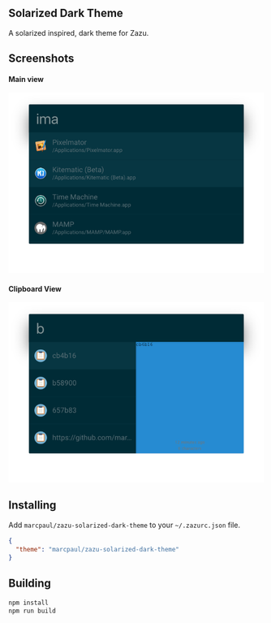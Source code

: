 ## Solarized Dark Theme

A solarized inspired, dark theme for Zazu.

## Screenshots

#### Main view
![Screenshot](./images/solarized_dark_1.png)

#### Clipboard View
![Screenshot](./images/solarized_dark_2.png)

## Installing

Add `marcpaul/zazu-solarized-dark-theme` to your `~/.zazurc.json` file.

```json
{
  "theme": "marcpaul/zazu-solarized-dark-theme"
}
```

## Building

```
npm install
npm run build
```
